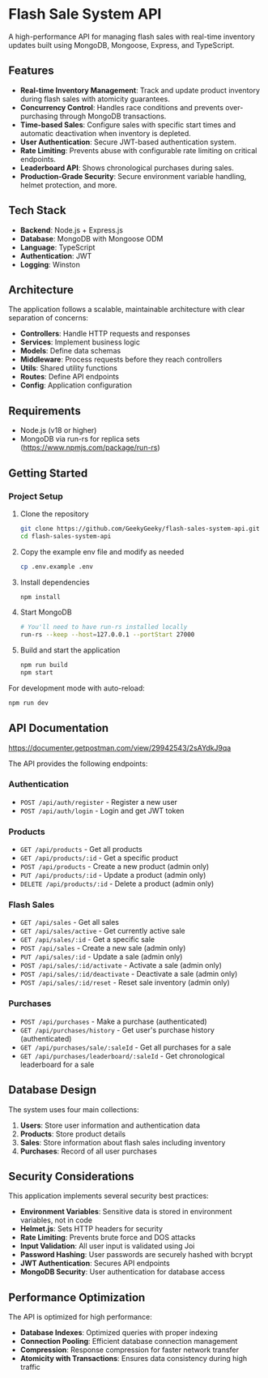 # Flash Sale System API

A high-performance API for managing flash sales with real-time inventory updates built using MongoDB, Mongoose, Express, and TypeScript.

## Features

- **Real-time Inventory Management**: Track and update product inventory during flash sales with atomicity guarantees.
- **Concurrency Control**: Handles race conditions and prevents over-purchasing through MongoDB transactions.
- **Time-based Sales**: Configure sales with specific start times and automatic deactivation when inventory is depleted.
- **User Authentication**: Secure JWT-based authentication system.
- **Rate Limiting**: Prevents abuse with configurable rate limiting on critical endpoints.
- **Leaderboard API**: Shows chronological purchases during sales.
- **Production-Grade Security**: Secure environment variable handling, helmet protection, and more.

## Tech Stack

- **Backend**: Node.js + Express.js
- **Database**: MongoDB with Mongoose ODM
- **Language**: TypeScript
- **Authentication**: JWT
- **Logging**: Winston

## Architecture

The application follows a scalable, maintainable architecture with clear separation of concerns:

- **Controllers**: Handle HTTP requests and responses
- **Services**: Implement business logic
- **Models**: Define data schemas
- **Middleware**: Process requests before they reach controllers
- **Utils**: Shared utility functions
- **Routes**: Define API endpoints
- **Config**: Application configuration

## Requirements

- Node.js (v18 or higher)
- MongoDB via run-rs for replica sets (<https://www.npmjs.com/package/run-rs>)

## Getting Started

### Project Setup

1. Clone the repository

   ```bash
   git clone https://github.com/GeekyGeeky/flash-sales-system-api.git
   cd flash-sales-system-api
   ```

2. Copy the example env file and modify as needed

   ```bash
   cp .env.example .env
   ```

3. Install dependencies

   ```bash
   npm install
   ```

4. Start MongoDB

   ```bash
   # You'll need to have run-rs installed locally
   run-rs --keep --host=127.0.0.1 --portStart 27000
   ```

5. Build and start the application

   ```bash
   npm run build
   npm start
   ```

For development mode with auto-reload:

```bash
npm run dev
```

## API Documentation

<https://documenter.getpostman.com/view/29942543/2sAYdkJ9qa>

The API provides the following endpoints:

### Authentication

- `POST /api/auth/register` - Register a new user
- `POST /api/auth/login` - Login and get JWT token

### Products

- `GET /api/products` - Get all products
- `GET /api/products/:id` - Get a specific product
- `POST /api/products` - Create a new product (admin only)
- `PUT /api/products/:id` - Update a product (admin only)
- `DELETE /api/products/:id` - Delete a product (admin only)

### Flash Sales

- `GET /api/sales` - Get all sales
- `GET /api/sales/active` - Get currently active sale
- `GET /api/sales/:id` - Get a specific sale
- `POST /api/sales` - Create a new sale (admin only)
- `PUT /api/sales/:id` - Update a sale (admin only)
- `POST /api/sales/:id/activate` - Activate a sale (admin only)
- `POST /api/sales/:id/deactivate` - Deactivate a sale (admin only)
- `POST /api/sales/:id/reset` - Reset sale inventory (admin only)

### Purchases

- `POST /api/purchases` - Make a purchase (authenticated)
- `GET /api/purchases/history` - Get user's purchase history (authenticated)
- `GET /api/purchases/sale/:saleId` - Get all purchases for a sale
- `GET /api/purchases/leaderboard/:saleId` - Get chronological leaderboard for a sale

## Database Design

The system uses four main collections:

1. **Users**: Store user information and authentication data
2. **Products**: Store product details
3. **Sales**: Store information about flash sales including inventory
4. **Purchases**: Record of all user purchases

## Security Considerations

This application implements several security best practices:

- **Environment Variables**: Sensitive data is stored in environment variables, not in code
- **Helmet.js**: Sets HTTP headers for security
- **Rate Limiting**: Prevents brute force and DOS attacks
- **Input Validation**: All user input is validated using Joi
- **Password Hashing**: User passwords are securely hashed with bcrypt
- **JWT Authentication**: Secures API endpoints
- **MongoDB Security**: User authentication for database access

## Performance Optimization

The API is optimized for high performance:

- **Database Indexes**: Optimized queries with proper indexing
- **Connection Pooling**: Efficient database connection management
- **Compression**: Response compression for faster network transfer
- **Atomicity with Transactions**: Ensures data consistency during high traffic
